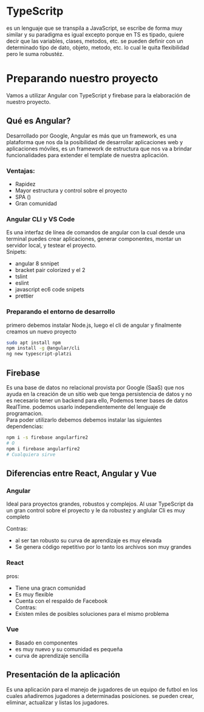 # TypeScritp
es un lenguaje que se transpila a JavaScript, se escribe de forma muy similar y su paradigma es igual excepto porque en TS es tipado, quiere decir que las variables, clases, metodos, etc. se pueden definir con un determinado tipo de dato, objeto, metodo, etc. lo cual le quita flexibilidad pero le suma robustéz.

# Preparando nuestro proyecto
Vamos a utilizar Angular con TypeScript y firebase para la elaboración de nuestro proyecto.

## Qué es Angular?
Desarrollado por Google, Angular es más que un framework, es una plataforma que nos da la posibilidad de desarrollar aplicaciones web y aplicaciones móviles, es un framework de estructura que nos va a brindar funcionalidades para extender el template de nuestra aplicación.

### Ventajas:
* Rapidez
* Mayor estructura y control sobre el proyecto
* SPA ()
* Gran comunidad

### Angular CLI y VS Code
Es una interfaz de línea de comandos de angular con la cual desde una terminal puedes crear aplicaciones, generar componentes, montar un servidor local, y testear el proyecto.  
Snipets:  
* angular 8 snnipet
* bracket pair colorized y el 2
* tslint
* eslint
* javascript ec6 code snipets
* prettier

### Preparando el entorno de desarrollo
primero debemos instalar Node.js, luego el cli de angular y finalmente creamos un nuevo proyecto 

~~~sh
sudo apt install npm
npm install -g @angular/cli
ng new typescript-platzi
~~~

## Firebase
Es una base de datos no relacional provista por Google (SaaS) que nos ayuda en la creación de un sitio web que tenga persistencia de datos y no es necesario tener un backend para ello, Podemos tener bases de datos RealTime. podemos usarlo independientemente del lenguaje de programacion.  
Para poder utilizarlo debemos debemos instalar las siguientes dependencias:  
~~~sh
npm i -s firebase angularfire2
# O
npm i firebase angularfire2
# Cualquiera sirve
~~~

## Diferencias entre React, Angular y Vue

### Angular
Ideal para proyectos grandes, robustos y complejos. Al usar TypeScript da un gran control sobre el proyecto y le da robustez y anglular Cli es muy completo

Contras:  
* al ser tan robusto su curva de aprendizaje es muy elevada
* Se genera código repetitivo por lo tanto los archivos son muy grandes

### React
pros:  
* Tiene una gracn comunidad
* Es muy flexible
* Cuenta con el respaldo de Facebook  
Contras:  
* Existen miles de posibles soluciones para el mismo problema

### Vue
* Basado en componentes
* es muy nuevo y su comunidad es pequeña
* curva de aprendizaje sencilla

## Presentación de la aplicación
Es una aplicación para el manejo de jugadores de un equipo de futbol en los cuales añadiremos jugadores a determinadas posiciones. se pueden crear, eliminar, actualizar y listas los jugadores.

